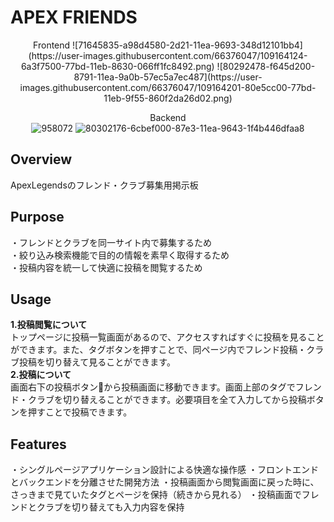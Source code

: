 # APEX FRIENDS

<div style="text-align: center;">
Frontend  
![71645835-a98d4580-2d21-11ea-9693-348d12101bb4](https://user-images.githubusercontent.com/66376047/109164124-6a3f7500-77bd-11eb-8630-066ff1fc8492.png)
![80292478-f645d200-8791-11ea-9a0b-57ec5a7ec487](https://user-images.githubusercontent.com/66376047/109164201-80e5cc00-77bd-11eb-9f55-860f2da26d02.png)  
  
Backend  
![958072](https://user-images.githubusercontent.com/66376047/109164234-88a57080-77bd-11eb-8420-21d86a953676.png)
![80302176-6cbef000-87e3-11ea-9643-1f4b446dfaa8](https://user-images.githubusercontent.com/66376047/109164258-8f33e800-77bd-11eb-8a98-a0374355b250.png)
</div>

## Overview
ApexLegendsのフレンド・クラブ募集用掲示板

## Purpose
・フレンドとクラブを同一サイト内で募集するため  
・絞り込み検索機能で目的の情報を素早く取得するため  
・投稿内容を統一して快適に投稿を閲覧するため  

## Usage
**1.投稿閲覧について**  
トップページに投稿一覧画面があるので、アクセスすればすぐに投稿を見ることができます。また、タグボタンを押すことで、同ページ内でフレンド投稿・クラブ投稿を切り替えて見ることができます。  
**2.投稿について**  
画面右下の投稿ボタン:pencil:から投稿画面に移動できます。画面上部のタグでフレンド・クラブを切り替えることができます。必要項目を全て入力してから投稿ボタンを押すことで投稿できます。  

## Features
・シングルページアプリケーション設計による快適な操作感
・フロントエンドとバックエンドを分離させた開発方法
・投稿画面から閲覧画面に戻った時に、さっきまで見ていたタグとページを保持（続きから見れる）
・投稿画面でフレンドとクラブを切り替えても入力内容を保持

